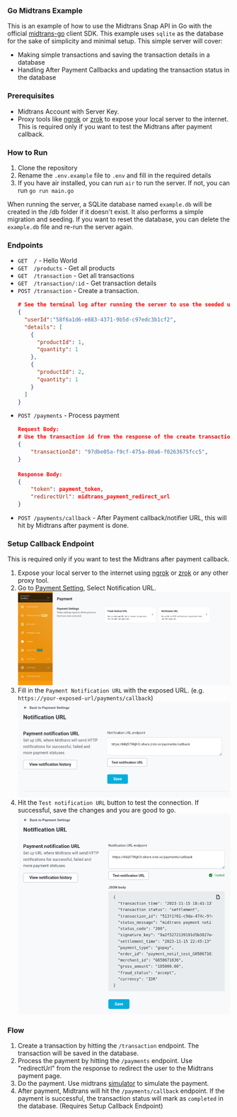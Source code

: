 ### Go Midtrans Example
This is an example of how to use the Midtrans Snap API in Go with the official [midtrans-go](https://github.com/Midtrans/midtrans-go) client SDK. This example uses `sqlite` as the database for the sake of simplicity and minimal setup. This simple server will cover:
- Making simple transactions and saving the transaction details in a database
- Handling After Payment Callbacks and updating the transaction status in the database


### Prerequisites
- Midtrans Account with Server Key.
- Proxy tools like [ngrok](https://ngrok.com/) or [zrok](https://zrok.io) to expose your local server to the internet. This is required only if you want to test the Midtrans after payment callback.

### How to Run
1. Clone the repository
2. Rename the `.env.example` file to `.env` and fill in the required details
3. If you have air installed, you can run `air` to run the server. If not, you can run `go run main.go`

When running the server, a SQLite database named `example.db` will be created in the /db folder if it doesn't exist. It also performs a simple migration and seeding. If you want to reset the database, you can delete the `example.db` file and re-run the server again.


### Endpoints
- `GET  /`                  - Hello World
- `GET  /products`          - Get all products
- `GET  /transaction`       - Get all transactions
- `GET  /transaction/:id`   - Get transaction details
- `POST /transaction`       - Create a transaction.
    ```json
    # See the terminal log after running the server to use the seeded user id
    {
      "userId":"58f6a1d6-e883-4371-9b5d-c97edc3b1cf2", 
      "details": [
        {
          "productId": 1,
          "quantity": 1
        },
        {
          "productId": 2,
          "quantity": 1
        }
      ]
    }
    ```
- `POST /payments`          - Process payment
    ```json
    Request Body:
    # Use the transaction id from the response of the create transaction endpoint
    {
        "transactionId": "97dbe05a-f9cf-475a-80a6-f0263675fcc5",
    }

    Response Body:
    {
        "token": payment_token,
        "redirectUrl": midtrans_payment_redirect_url
    }
    ```
- `POST /payments/callback` - After Payment callback/notifier URL, this will hit by Midtrans after payment is done.


### Setup Callback Endpoint
This is required only if you want to test the Midtrans after payment callback.
1. Expose your local server to the internet using [ngrok](https://ngrok.com/) or [zrok](https://zrok.io) or any other proxy tool.
2. Go to [Payment Setting](https://dashboard.sandbox.midtrans.com/settings/payment), Select Notification URL.
![Midtrans Payment Setting](./assets/1.png)
3. Fill in the `Payment Notification URL` with the exposed URL. (e.g. `https://your-exposed-url/payments/callback`)
![Midtrans Notification URL](./assets/2.png)
4. Hit the `Test notification URL` button to test the connection. If successful, save the changes and you are good to go.
![Midtrans Test Notification URL](./assets/3.png)


### Flow
1. Create a transaction by hitting the `/transaction` endpoint. The transaction will be saved in the database.
2. Process the payment by hitting the `/payments` endpoint. Use "redirectUrl" from the response to redirect the user to the Midtrans payment page.
3. Do the payment. Use midtrans [simulator](https://simulator.sandbox.midtrans.com) to simulate the payment. 
4. After payment, Midtrans will hit the `/payments/callback` endpoint. If the payment is successful, the transaction status will mark as `completed` in the database. (Requires Setup Callback Endpoint)
